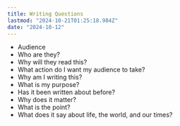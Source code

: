 ```yaml
---
title: Writing Questions
lastmod: "2024-10-21T01:25:18.984Z"
date: "2024-10-12"
---
```


- Audience
- Who are they?
- Why will they read this?
- What action do I want my audience to take?
- Why am I writing this?
- What is my purpose?
- Has it been written about before?
- Why does it matter?
- What is the point?
- What does it say about life, the world, and our times?
